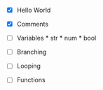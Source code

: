 - [x] Hello World
- [x] Comments

- [ ] Variables
      * str
      * num
      * bool
- [ ] Branching
- [ ] Looping

- [ ] Functions
